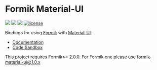 # Formik Material-UI

![](https://github.com/stackworx/formik-material-ui/workflows/Build%20formik-material-ui/badge.svg)
![](https://github.com/stackworx/formik-material-ui/workflows/Build%20formik-material-ui-pickers/badge.svg)
![](https://github.com/stackworx/formik-material-ui/workflows/Build%20formik-material-ui-lab/badge.svg)
[![license](https://badgen.now.sh/badge/license/MIT)](./LICENSE)

Bindings for using [Formik](https://github.com/jaredpalmer/formik) with [Material-UI](https://mui.com/).

- [Documentation](https://stackworx.github.io/formik-material-ui)
- [Code Sandbox](https://codesandbox.io/s/915qlr56rp)

This project requires Formik>= 2.0.0. For Formik one please use formik-material-ui@1.0.x
